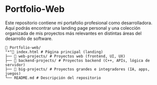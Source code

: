# Portfolio-Web
Este repositorio contiene mi portafolio profesional como desarrolladora. Aquí podrás encontrar una landing page personal y una colección organizada de mis proyectos más relevantes en distintas áreas del desarrollo de software.

````
📁 Portfolio-web/
"*"📄 index.html # Página principal (landing)
├── 📁 web-projects/ # Proyectos web (frontend, UI, UX)
├── 📁 backend-projects/ # Proyectos backend (C++, APIs, lógica de servidor)
├── 📁 big-projects/ # Proyectos grandes e integradores (IA, apps, juegos)
└── README.md # Descripción del repositorio
````
